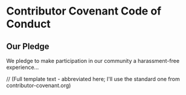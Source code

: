 # Contributor Covenant Code of Conduct

## Our Pledge

We pledge to make participation in our community a harassment-free experience...

// (Full template text - abbreviated here; I'll use the standard one from contributor-covenant.org) 